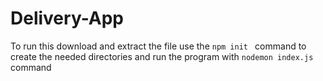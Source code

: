 # Delivery-App

To run this download and extract the file 
use the ```npm init ``` command to create the needed directories and run the program with ```nodemon index.js``` command 
